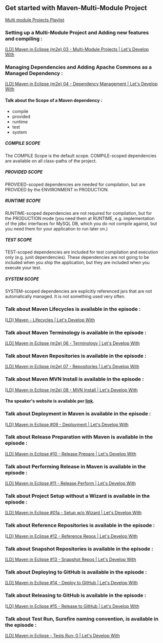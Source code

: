 ## Get started with Maven-Multi-Module Project

[Multi module Projects Playlist](https://www.youtube.com/playlist?list=PLJyMAT_Wb6qp9RiusxeWxvsfi7VeZtdcY)

### Setting up a Multi-Module Project and Adding new features and compiling :

[[LD] Maven in Eclipse (m2e) 03 - Multi-Module Projects | Let's Develop With](https://www.youtube.com/watch?v=BPxGC7YJOng&list=PLwAX_Bwbts_c4iHfJBN9JU1tNdmzgo6E_&index=3)

### Managing Dependencies and Adding Apache Commons as a Managed Dependency :

[[LD] Maven in Eclipse (m2e) 04 - Dependency Management | Let's Develop With](https://www.youtube.com/watch?v=46aUD21L2hk&list=PLwAX_Bwbts_c4iHfJBN9JU1tNdmzgo6E_&index=4)

#### Talk about the Scope of a Maven dependency :

* compile
* provided
* runtime
* test
* system

##### COMPILE SCOPE
The COMPILE Scope is the default scope.
COMPILE-scoped dependencies are available on all class-paths of the project.


##### PROVIDED SCOPE
PROVIDED-scoped dependencies are needed for compilation, but are PROVIDED by the ENVIRONMENT in PRODUCTION.


##### RUNTIME SCOPE
RUNTIME-scoped dependencies are not required for compilation, but for the PRODUCTION mode (you need them at RUNTIME,
e.g. implementation of the jdbc interfaces for MySQL DB, which you do not compile against,
but you need them for your application to run later on.)

##### TEST SCOPE
TEST-scoped dependencies are included for test compilation and execution only (e.g. junit dependencies).
These dependencies are not going to be included when you ship the application, but they are included when you execute your test.

##### SYSTEM SCOPE
SYSTEM-scoped dependencies are explicitly referenced jars that are not automatically managed. It is not something used very often.

### Talk about Maven Lifecycles is available in the episode  :

[[LD] Maven - Lifecycles | Let's Develop With](https://www.youtube.com/watch?v=AnXMfDo0mPM&list=PLwAX_Bwbts_c4iHfJBN9JU1tNdmzgo6E_&index=5)


### Talk about Maven Terminology is available in the episode  :

[[LD] Maven in Eclipse (m2e) 06 - Terminology | Let's Develop With](https://www.youtube.com/watch?v=q6x73WXwxGg&list=PLwAX_Bwbts_c4iHfJBN9JU1tNdmzgo6E_&index=6)

### Talk about Maven Repositories is available in the episode  :

[[LD] Maven in Eclipse (m2e) 07 - Repositories | Let's Develop With](https://www.youtube.com/watch?v=2aNC1EAnpqo&list=PLwAX_Bwbts_c4iHfJBN9JU1tNdmzgo6E_&index=7)

### Talk about Maven MVN Install is available in the episode  :

[[LD] Maven in Eclipse (m2e) 08 - MVN Install | Let's Develop With](https://www.youtube.com/watch?v=EMfd2FwKKHY&list=PLwAX_Bwbts_c4iHfJBN9JU1tNdmzgo6E_&index=8)


#### The speaker's website is available per  [link](http://letsdeveloper.com/).

### Talk about Deployment in Maven is available in the episode  :

[[LD] Maven in Eclipse #09 - Deployment | Let's Develop With](https://www.youtube.com/watch?v=8MRLzhH7tQM&list=PLwAX_Bwbts_c4iHfJBN9JU1tNdmzgo6E_&index=9)

### Talk about Release Preparation with Maven is available in the episode  :

[[LD] Maven in Eclipse #10 - Release Prepare | Let's Develop With](https://www.youtube.com/watch?v=L_bVYHhnjGs&list=PLwAX_Bwbts_c4iHfJBN9JU1tNdmzgo6E_&index=10)

### Talk about Performing Release in Maven is available in the episode  :

[[LD] Maven in Eclipse #11 - Release Perform | Let's Develop With](https://www.youtube.com/watch?v=6zf-maEzrMM&list=PLwAX_Bwbts_c4iHfJBN9JU1tNdmzgo6E_&index=11)

### Talk about Project Setup without a Wizard is available in the episode  :

[[LD] Maven in Eclipse #01a - Setup w/o Wizard | Let's Develop With](https://www.youtube.com/watch?v=z0JEA8sSLUA&list=PLwAX_Bwbts_c4iHfJBN9JU1tNdmzgo6E_&index=12)

### Talk about Reference Repositories is available in the episode  :

[[LD] Maven in Eclipse #12 - Reference Repos | Let's Develop With](https://www.youtube.com/watch?v=h6ZwZDty8W4&list=PLwAX_Bwbts_c4iHfJBN9JU1tNdmzgo6E_&index=13)

### Talk about Snapshot Repositories is available in the episode  :

[[LD] Maven in Eclipse #13 - Snapshot Repos | Let's Develop With](https://www.youtube.com/watch?v=yTvh2fZHFy0&list=PLwAX_Bwbts_c4iHfJBN9JU1tNdmzgo6E_&index=14)

### Talk about Deploying to GitHub is available in the episode  :

[[LD] Maven in Eclipse #14 - Deploy to GitHub | Let's Develop With](https://www.youtube.com/watch?v=gBd5Yraoqp4&list=PLwAX_Bwbts_c4iHfJBN9JU1tNdmzgo6E_&index=15)

### Talk about Releasing to GitHub is available in the episode  :

[[LD] Maven in Eclipse #15 - Release to GitHub | Let's Develop With](https://www.youtube.com/watch?v=FFq0V_LZGZ4&list=PLwAX_Bwbts_c4iHfJBN9JU1tNdmzgo6E_&index=16)

### Talk about Test Run, Surefire naming convention,  is available in the episode  :

[[LD] Maven in Eclipse - Tests Run: 0 | Let's Develop With](https://www.youtube.com/watch?v=I15SQsMBjSM&list=PLwAX_Bwbts_c4iHfJBN9JU1tNdmzgo6E_&index=17)



